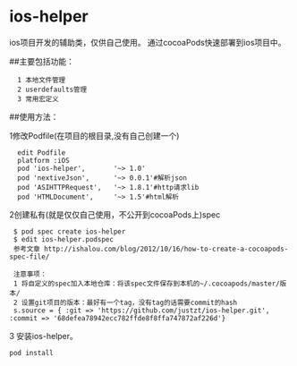 ios-helper
===========

ios项目开发的辅助类，仅供自己使用。
通过cocoaPods快速部署到ios项目中。

##主要包括功能：

      1 本地文件管理
      2 userdefaults管理
      3 常用宏定义

##使用方法：

1修改Podfile(在项目的根目录,没有自己创建一个)

      edit Podfile
      platform :iOS
      pod 'ios-helper',       '~> 1.0'
      pod 'nextiveJson',      '~> 0.0.1'#解析json
      pod 'ASIHTTPRequest',   '~> 1.8.1'#http请求lib
      pod 'HTMLDocument',     '~> 1.5'#html解析
      
2创建私有(就是仅仅自己使用，不公开到cocoaPods上)spec 

     $ pod spec create ios-helper
     $ edit ios-helper.podspec 
     参考文章 http://ishalou.com/blog/2012/10/16/how-to-create-a-cocoapods-spec-file/
     
     注意事项：
     1 将自定义的spec加入本地仓库：将该spec文件保存到本机的~/.cocoapods/master/版本/
     2 设置git项目的版本：最好有一个tag，没有tag的话需要commit的hash
     s.source = { :git => 'https://github.com/justzt/ios-helper.git', :commit => '68defea78942ecc782ffde8f8ffa747872af226d'}      
      
3 安装ios-helper。

    pod install
    
